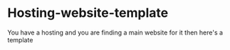 # Hosting-website-template
You have a hosting and you are finding a main website for it then here's a template
